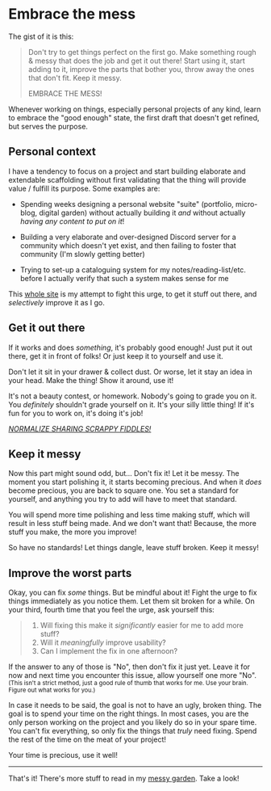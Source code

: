 # Embrace the mess

The gist of it is this:

> Don't try to get things perfect on the first go. Make something rough & messy that does the job and get it out there! 
> Start using it, start adding to it, improve the parts that bother you, throw away the ones that don't fit.
> Keep it messy.
>
> EMBRACE THE MESS!

Whenever working on things, especially personal projects of any kind, learn to embrace the "good enough" state, the first draft that doesn't get refined, but serves the purpose. 

## Personal context

I have a tendency to focus on a project and start building elaborate and extendable scaffolding without first validating that the thing will provide value / fulfill its purpose. Some examples are:

- Spending weeks designing a personal website "suite" (portfolio, micro-blog, digital garden) without actually building it *and* without actually *having any content to put on it*! 

- Building a very elaborate and over-designed Discord server for a community which doesn't yet exist, and then failing to foster that community (I'm slowly getting better)

- Trying to set-up a cataloguing system for my notes/reading-list/etc. before I actually verify that such a system makes sense for me


This [whole site](/garden/this-website) is my attempt to fight this urge, to get it stuff out there, and *selectively* improve it as I go.

## Get it out there

If it works and does *something*, it's probably good enough! Just put it out there, get it in front of folks! Or just keep it to yourself and use it.

Don't let it sit in your drawer & collect dust. Or worse, let it stay an idea in your head. Make the thing! Show it around, use it!

It's not a beauty contest, or homework. Nobody's going to grade you on it. You *definitely* shouldn't grade yourself on it.
It's your silly little thing! If it's fun for you to work on, it's doing it's job!   

*[NORMALIZE SHARING SCRAPPY FIDDLES!](https://youtu.be/cF2OF75ivZM)*

## Keep it messy

Now this part might sound odd, but... Don't fix it! Let it be messy. The moment you start polishing it, it starts becoming precious.
And when it *does* become precious, you are back to square one. You set a standard for yourself, and anything you try to add will have to meet that standard.

You will spend more time polishing and less time making stuff, which will result in less stuff being made. And we don't want that! 
Because, the more stuff you make, the more you improve!

So have no standards! Let things dangle, leave stuff broken. Keep it messy!

## Improve the worst parts

Okay, you can fix *some* things. But be mindful about it! Fight the urge to fix things immediately as you notice them. Let them sit broken for a while.
On your third, fourth time that you feel the urge, ask yourself this:

> 1. Will fixing this make it *significantly* easier for me to add more stuff?
> 2. Will it *meaningfully* improve usability?
> 3. Can I implement the fix in one afternoon?

If the answer to any of those is "No", then don't fix it just yet. Leave it for now and next time you encounter this issue, allow yourself one more "No". 
<small class="subtle">(This isn't a strict method, just a good rule of thumb that works for me. Use your brain. Figure out what works for you.)</small>

In case it needs to be said, the goal is not to have an ugly, broken thing. The goal is to spend your time on the right things. 
In most cases, you are the only person working on the project and you likely do so in your spare time. 
You can't fix everything, so only fix the things that *truly* need fixing. Spend the rest of the time on the meat of your project!

Your time is precious, use it well!

---

That's it! There's more stuff to read in my [messy garden](/garden). Take a look!

